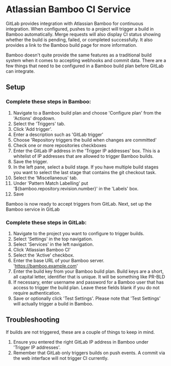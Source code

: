 # Atlassian Bamboo CI Service

GitLab provides integration with Atlassian Bamboo for continuous integration.
When configured, pushes to a project will trigger a build in Bamboo automatically.
Merge requests will also display CI status showing whether the build is pending,
failed, or completed successfully. It also provides a link to the Bamboo build
page for more information.

Bamboo doesn't quite provide the same features as a traditional build system when
it comes to accepting webhooks and commit data. There are a few things that
need to be configured in a Bamboo build plan before GitLab can integrate.

## Setup

### Complete these steps in Bamboo:

1. Navigate to a Bamboo build plan and choose 'Configure plan' from the 'Actions'
dropdown.
1. Select the 'Triggers' tab.
1. Click 'Add trigger'.
1. Enter a description such as 'GitLab trigger'
1. Choose 'Repository triggers the build when changes are committed'
1. Check one or more repositories checkboxes
1. Enter the GitLab IP address in the 'Trigger IP addresses' box. This is a 
whitelist of IP addresses that are allowed to trigger Bamboo builds.
1. Save the trigger.
1. In the left pane, select a build stage. If you have multiple build stages 
you want to select the last stage that contains the git checkout task.
1. Select the 'Miscellaneous' tab.
1. Under 'Pattern Match Labelling' put '${bamboo.repository.revision.number}' 
in the 'Labels' box.
1. Save

Bamboo is now ready to accept triggers from GitLab. Next, set up the Bamboo
service in GitLab

### Complete these steps in GitLab:

1. Navigate to the project you want to configure to trigger builds.
1. Select 'Settings' in the top navigation.
1. Select 'Services' in the left navigation.
1. Click 'Atlassian Bamboo CI'
1. Select the 'Active' checkbox.
1. Enter the base URL of your Bamboo server. 'https://bamboo.example.com'
1. Enter the build key from your Bamboo build plan. Build keys are a short, 
all capital letter, identifier that is unique. It will be something like PR-BLD
1. If necessary, enter username and password for a Bamboo user that has 
access to trigger the build plan. Leave these fields blank if you do not require
authentication.
1. Save or optionally click 'Test Settings'. Please note that 'Test Settings'
will actually trigger a build in Bamboo.

## Troubleshooting

If builds are not triggered, these are a couple of things to keep in mind.

1. Ensure you entered the right GitLab IP address in Bamboo under 'Trigger
IP addresses'.
1. Remember that GitLab only triggers builds on push events. A commit via the
web interface will not trigger CI currently.
